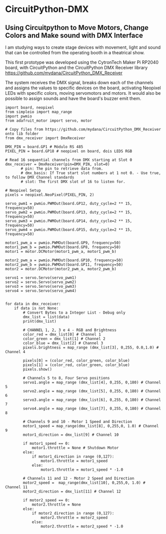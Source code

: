 # CircuitPython-DMX
## Using Circuitpython to Move Motors, Change Colors and Make sound with DMX Interface

I am studying ways to create stage devices with movement, light and sound that can be controlled from the operating booth in a theatrical show.

This first prototype was developed using the CytronTech Maker Pi RP2040 board, with CircuitPython and the CircuitPython DMX Receiver library https://github.com/mydana/CircuitPython_DMX_Receiver

The system receives the DMX signal, breaks down each of the channels and assigns the values ​​to specific devices on the board, activating Neopixel LEDs with specific colors, moving servomotors and motors. It would also be possible to assign sounds and have the board's buzzer emit them.

```
import board, neopixel
from simpleio import map_range
import pwmio
from adafruit_motor import servo, motor

# Copy files from https://github.com/mydana/CircuitPython_DMX_Receiver onto lib folder
from dmx_receiver import DmxReceiver 

DMX_PIN = board.GP1 # Módulo RS 485
PIXEL_PIN = board.GP18 # neopixel on board, dois LEDS RGB

# Read 16 sequential channels from DMX starting at Slot 0
dmx_receiver = DmxReceiver(pin=DMX_PIN, slot=0) 
       # pin: The pin to retrieve data from.
       # dmx_basis: If True start slot numbers at 1 not 0. - Use true, to follow DMX Channel standards
       # slot: The first DMX slot of 16 to listen for.

# Neopixel Setup
pixels = neopixel.NeoPixel(PIXEL_PIN, 2)

servo_pwm1 = pwmio.PWMOut(board.GP12, duty_cycle=2 ** 15, frequency=50)
servo_pwm2 = pwmio.PWMOut(board.GP13, duty_cycle=2 ** 15, frequency=50)
servo_pwm3 = pwmio.PWMOut(board.GP14, duty_cycle=2 ** 15, frequency=50)
servo_pwm4 = pwmio.PWMOut(board.GP15, duty_cycle=2 ** 15, frequency=50)

motor1_pwm_a = pwmio.PWMOut(board.GP9, frequency=50)
motor1_pwm_b = pwmio.PWMOut(board.GP8, frequency=50)
motor1 = motor.DCMotor(motor1_pwm_a, motor1_pwm_b)

motor2_pwm_a = pwmio.PWMOut(board.GP10, frequency=50)
motor2_pwm_b = pwmio.PWMOut(board.GP11, frequency=50)
motor2 = motor.DCMotor(motor2_pwm_a, motor2_pwm_b)

servo1 = servo.Servo(servo_pwm1)
servo2 = servo.Servo(servo_pwm2)
servo3 = servo.Servo(servo_pwm3)
servo4 = servo.Servo(servo_pwm4)


for data in dmx_receiver:
    if data is not None:
        # Convert Bytes to a Integer List - Debug only
        dmx_list = list(data)
        print(dmx_list)
        
        # CHANNEL 1, 2, 3 e 4 - RGB and Brightness
        color_red = dmx_list[0] # Channel 1
        color_green = dmx_list[1] # Channel 2
        color_blue = dmx_list[2] # Channel 3
        pixels.brightness = map_range (dmx_list[3], 0,255, 0.0,1.0) # Channel 4
        
        pixels[0] = (color_red, color_green, color_blue)
        pixels[1] = (color_red, color_green, color_blue)        
        pixels.show()
       
        # Channels 5 to 8, Four Servo positions
        servo1.angle = map_range (dmx_list[4], 0,255, 0,180) # Channel 5
        servo2.angle = map_range (dmx_list[5], 0,255, 0,180) # Channel 6
        servo3.angle = map_range (dmx_list[6], 0,255, 0,180) # Channel 7
        servo4.angle = map_range (dmx_list[7], 0,255, 0,180) # Channel 8
        
        # Channels 9 and 10 - Motor 1 Speed and Direction
        motor1_speed = map_range(dmx_list[8], 0,255,0, 1.0) # Channel 9
        motor1_direction = dmx_list[9] # Channel 10
        
        if motor1_speed == 0:
            motor1.throttle = None # Shutdown Motor
        else:
            if motor1_direction in range (0,127):
                motor1.throttle = motor1_speed
            else:
                motor1.throttle = motor1_speed * -1.0

        # Channels 11 and 12 - Motor 2 Speed and Direction  
        motor2_speed =  map_range(dmx_list[10], 0,255,0, 1.0) # Channel 11
        motor2_direction = dmx_list[11] # Channel 12

        if motor2_speed == 0:
            motor2.throttle = None
        else:
            if motor2_direction in range (0,127):
                motor2.throttle = motor2_speed
            else:
                motor2.throttle = motor2_speed * -1.0


```
